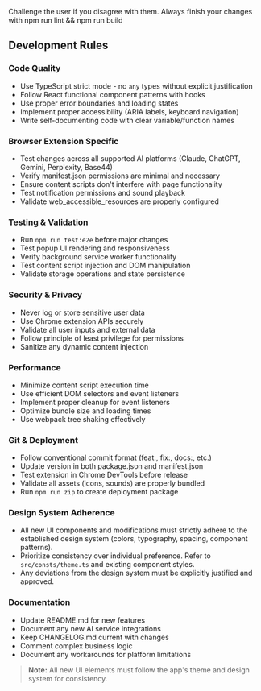 Challenge the user if you disagree with them.
Always finish your changes with npm run lint && npm run build

## Development Rules

### Code Quality
- Use TypeScript strict mode - no `any` types without explicit justification
- Follow React functional component patterns with hooks
- Use proper error boundaries and loading states
- Implement proper accessibility (ARIA labels, keyboard navigation)
- Write self-documenting code with clear variable/function names

### Browser Extension Specific
- Test changes across all supported AI platforms (Claude, ChatGPT, Gemini, Perplexity, Base44)
- Verify manifest.json permissions are minimal and necessary
- Ensure content scripts don't interfere with page functionality
- Test notification permissions and sound playback
- Validate web_accessible_resources are properly configured

### Testing & Validation
- Run `npm run test:e2e` before major changes
- Test popup UI rendering and responsiveness
- Verify background service worker functionality
- Test content script injection and DOM manipulation
- Validate storage operations and state persistence

### Security & Privacy
- Never log or store sensitive user data
- Use Chrome extension APIs securely
- Validate all user inputs and external data
- Follow principle of least privilege for permissions
- Sanitize any dynamic content injection

### Performance
- Minimize content script execution time
- Use efficient DOM selectors and event listeners
- Implement proper cleanup for event listeners
- Optimize bundle size and loading times
- Use webpack tree shaking effectively

### Git & Deployment
- Follow conventional commit format (feat:, fix:, docs:, etc.)
- Update version in both package.json and manifest.json
- Test extension in Chrome DevTools before release
- Validate all assets (icons, sounds) are properly bundled
- Run `npm run zip` to create deployment package

### Design System Adherence
- All new UI components and modifications must strictly adhere to the established design system (colors, typography, spacing, component patterns).
- Prioritize consistency over individual preference. Refer to `src/consts/theme.ts` and existing component styles.
- Any deviations from the design system must be explicitly justified and approved.

### Documentation
- Update README.md for new features
- Document any new AI service integrations
- Keep CHANGELOG.md current with changes
- Comment complex business logic
- Document any workarounds for platform limitations

> **Note:** All new UI elements must follow the app's theme and design system for consistency.